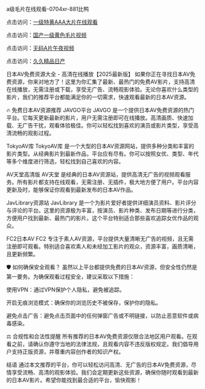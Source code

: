 
a级毛片在线观看-0704xr-881比鸭


点击访问：<a href="https://bered.pages.dev/">一级特黄AAA大片在线观看</a>

点击访问：<a href="https://rtj-3zo.pages.dev/">国产一级黄色毛片视频</a>

点击访问：<a href="https://vassv.pages.dev/">无码A片午夜视频</a>

点击访问：<a href="https://https://vassv.pages.dev/">久久精品日产</a>


日本AV免费资源大全 - 高清在线播放【2025最新版】
如果你正在寻找日本AV免费资源，你来对地方了！这里为你汇集了最新、最热门的免费AV影片，支持高清在线播放，无需注册或下载，享受无广告、流畅观影体验。无论你喜欢什么类型的影片，我们的推荐平台都能满足你的一切需求，快速观看最新的日本AV资源。

🔥 免费日本AV资源推荐
JAVGO平台
JAVGO 是一个提供日本AV免费资源的热门平台。它每天更新最新的影片，用户无需注册即可在线播放。高清画质、快速加载、无广告干扰，观看体验极佳。你可以轻松找到喜欢的演员或影片类型，享受高清流畅的观影过程。

TokyoAV库
TokyoAV库 是一个大型的日本AV资源网站，提供多种分类和丰富的影片类型。从经典影片到最新作品，平台应有尽有。你可以按照女优、类型、年代等多个维度进行筛选，轻松找到自己喜欢的内容。

AV天堂高清版
AV天堂 是经典的日本AV资源站，提供高清无广告的视频观看服务。所有影片都支持在线观看，无需注册、无插件，极大地方便了用户。平台内容更新及时，能够保证你观看到最新发布的日本AV作品。

JavLibrary资源站
JavLibrary 是一个为影片爱好者提供详细演员资料、影片评分与评论的平台。这里的资源极为丰富，按演员、影片种类、发布日期等进行分类，方便用户找到最新、最热门的影片。这个平台特别适合那些喜欢追踪女优作品的观众。

FC2日本AV
FC2 专注于素人AV资源，平台提供大量清晰无广告的视频，且无需注册即可观看。特别适合喜欢素人和未经加工影片的观众，资源丰富，画质清晰，且更新频繁。

🛡 如何确保安全观看？
虽然以上平台都提供免费的日本AV资源，但安全性仍然是第一要务。为确保观看过程安全，建议采取以下措施：

使用VPN：通过VPN保护个人隐私，避免被追踪。

开启无痕浏览模式：确保你的浏览历史不被保存，保护你的隐私。

避免点击广告：避免点击页面中的任何弹窗广告或不明链接，以防止恶意软件或病毒感染。

⚖ 合规性和合法性提醒
所有推荐的日本AV免费资源仅限合法地区用户观看。在观看之前，请确认你遵守当地的法律法规，且观看内容不违反版权规定。我们倡导用户支持正版资源，并尊重内容创作者的知识产权。

结语
通过本文推荐的平台，你可以轻松访问高清、无广告的日本AV免费资源，尽情享受流畅、高清的观影体验。我们会定期更新这些资源，确保你随时观看到最新的日本AV影片。希望你能找到最合适的平台，愉快观影！




<span style="display:none;">[Canonical link](）</span>
